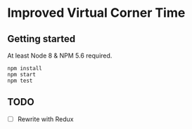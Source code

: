 # Improved Virtual Corner Time

## Getting started

At least Node 8 & NPM 5.6 required.

    npm install
    npm start
    npm test

## TODO

* [ ] Rewrite with Redux
